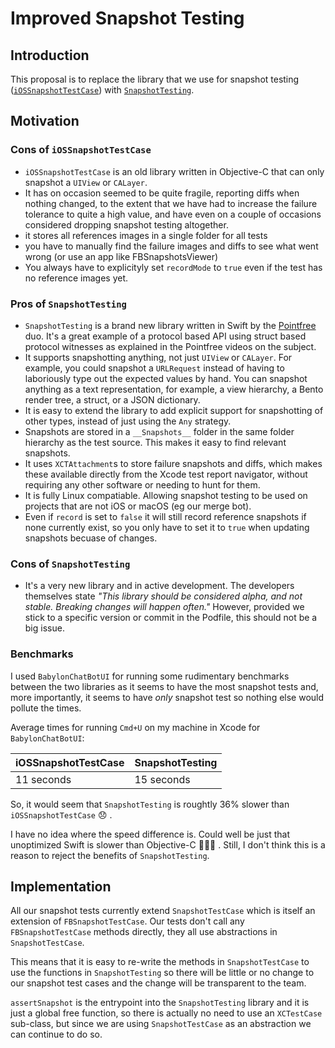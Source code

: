 Improved Snapshot Testing
=========================

## Introduction

This proposal is to replace the library that we use for snapshot testing ([`iOSSnapshotTestCase`](https://github.com/uber/ios-snapshot-test-case/)) with [`SnapshotTesting`](https://github.com/pointfreeco/swift-snapshot-testing).

## Motivation

### Cons of `iOSSnapshotTestCase`
* `iOSSnapshotTestCase` is an old library written in Objective-C that can only snapshot a `UIView` or `CALayer`.
* It has on occasion seemed to be quite fragile, reporting diffs when nothing changed, to the extent that we have had to increase the failure tolerance to quite a high value, and have even on a couple of occasions considered dropping snapshot testing altogether.
* it stores all references images in a single folder for all tests
* you have to manually find the failure images and diffs to see what went wrong (or use an app like FBSnapshotsViewer)
* You always have to explicityly set `recordMode` to `true` even if the test has no reference images yet.

### Pros of `SnapshotTesting`
* `SnapshotTesting` is a brand new library written in Swift by the [Pointfree](pointfree.co) duo. It's a great example of a protocol based API using struct based protocol witnesses as explained in the Pointfree videos on the subject.
* It supports snapshotting anything, not just `UIView` or `CALayer`. For example, you could snapshot a `URLRequest` instead of having to laboriously type out the expected values by hand.
You can snapshot anything as a text representation, for example, a view hierarchy, a Bento render tree, a struct, or a JSON dictionary.
* It is easy to extend the library to add explicit support for snapshotting of other types, instead of just using the `Any` strategy.
* Snapshots are stored in a `__Snapshots__` folder in the same folder hierarchy as the test source. This makes it easy to find relevant snapshots.
* It uses `XCTAttachment`s to store failure snapshots and diffs, which makes these available directly from the Xcode test report navigator, without requiring any other software or needing to hunt for them.
* It is fully Linux compatiable. Allowing snapshot testing to be used on projects that are not iOS or macOS (eg our merge bot).
* Even if `record` is set to `false` it will still record reference snapshots if none currently exist, so you only have to set it to `true` when updating snapshots becuase of changes.

### Cons of `SnapshotTesting`
* It's a very new library and in active development. The developers themselves state *"This library should be considered alpha, and not stable. Breaking changes will happen often."* However, provided we stick to a specific version or commit in the Podfile, this should not be a big issue.

### Benchmarks
I used `BabylonChatBotUI` for running some rudimentary benchmarks between the two libraries as it seems to have the most snapshot tests and, more importantly, it seems to have *only* snapshot test so nothing else would pollute the times.

Average times for running `Cmd+U` on my machine in Xcode for `BabylonChatBotUI`:

iOSSnapshotTestCase | SnapshotTesting
-------------------|-----------------
11 seconds | 15 seconds

So, it would seem that `SnapshotTesting` is roughtly 36% slower than `iOSSnapshotTestCase` 😞 .

I have no idea where the speed difference is. Could well be just that unoptimized Swift is slower than Objective-C 🤷🏼‍♀️ . Still, I don't think this is a reason to reject the benefits of `SnapshotTesting`.


## Implementation

All our snapshot tests currently extend `SnapshotTestCase` which is itself an extension of `FBSnapshotTestCase`. Our tests don't call any `FBSnapshotTestCase` methods directly, they all use abstractions in `SnapshotTestCase`.

This means that it is easy to re-write the methods in `SnapshotTestCase` to use the functions in `SnapshotTesting` so there will be little or no change to our snapshot test cases and the change will be transparent to the team.

`assertSnapshot` is the entrypoint into the `SnapshotTesting` library and it is just a global free function, so there is actually no need to use an `XCTestCase` sub-class, but since we are using `SnapshotTestCase` as an abstraction we can continue to do so.
